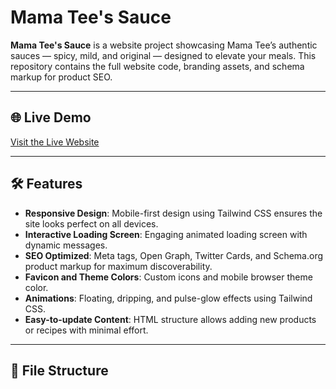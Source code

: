# Mama Tee's Sauce

**Mama Tee's Sauce** is a website project showcasing Mama Tee’s authentic sauces — spicy, mild, and original — designed to elevate your meals. This repository contains the full website code, branding assets, and schema markup for product SEO.

---

## 🌐 Live Demo

[Visit the Live Website](https://zannyzack4life.github.io/deliva_2.0/)

---

## 🛠 Features

- **Responsive Design**: Mobile-first design using Tailwind CSS ensures the site looks perfect on all devices.
- **Interactive Loading Screen**: Engaging animated loading screen with dynamic messages.
- **SEO Optimized**: Meta tags, Open Graph, Twitter Cards, and Schema.org product markup for maximum discoverability.
- **Favicon and Theme Colors**: Custom icons and mobile browser theme color.
- **Animations**: Floating, dripping, and pulse-glow effects using Tailwind CSS.
- **Easy-to-update Content**: HTML structure allows adding new products or recipes with minimal effort.

---

## 📂 File Structure

